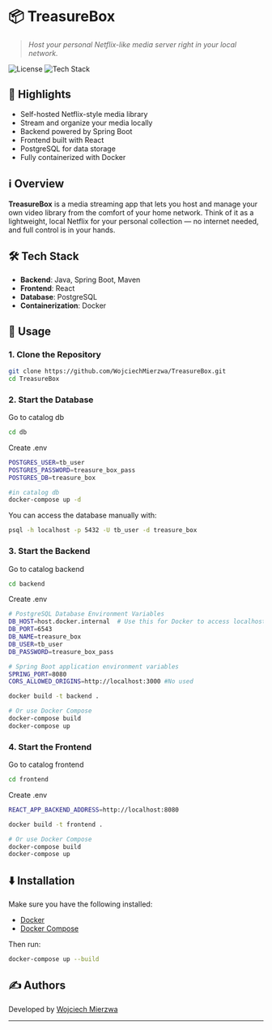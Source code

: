 # 📦 TreasureBox

> *Host your personal Netflix-like media server right in your local network.*

![License](https://img.shields.io/badge/license-MIT-blue.svg)
![Tech Stack](https://img.shields.io/badge/tech-Java%20%7C%20SpringBoot%20%7C%20React%20%7C%20Docker%20%7C%20PostgreSQL-blue)

## 🌟 Highlights

- Self-hosted Netflix-style media library
- Stream and organize your media locally
- Backend powered by Spring Boot
- Frontend built with React
- PostgreSQL for data storage
- Fully containerized with Docker

## ℹ️ Overview

**TreasureBox** is a media streaming app that lets you host and manage your own video library from the comfort of your home network. Think of it as a lightweight, local Netflix for your personal collection — no internet needed, and full control is in your hands.

## 🛠️ Tech Stack

- **Backend**: Java, Spring Boot, Maven  
- **Frontend**: React  
- **Database**: PostgreSQL  
- **Containerization**: Docker 

## 🚀 Usage

### 1. Clone the Repository

```bash
git clone https://github.com/WojciechMierzwa/TreasureBox.git
cd TreasureBox
```

### 2. Start the Database

Go to catalog db

```bash
cd db
```

Create .env
```bash
POSTGRES_USER=tb_user
POSTGRES_PASSWORD=treasure_box_pass
POSTGRES_DB=treasure_box
```

```bash
#in catalog db
docker-compose up -d
```

You can access the database manually with:

```bash
psql -h localhost -p 5432 -U tb_user -d treasure_box
```

### 3. Start the Backend

Go to catalog backend

```bash
cd backend
```

Create .env

```bash
# PostgreSQL Database Environment Variables
DB_HOST=host.docker.internal  # Use this for Docker to access localhost
DB_PORT=6543
DB_NAME=treasure_box
DB_USER=tb_user
DB_PASSWORD=treasure_box_pass

# Spring Boot application environment variables
SPRING_PORT=8080
CORS_ALLOWED_ORIGINS=http://localhost:3000 #No used
```

```bash
docker build -t backend .

# Or use Docker Compose
docker-compose build
docker-compose up
```

### 4. Start the Frontend

Go to catalog frontend

```bash
cd frontend
```

Create .env

```bash
REACT_APP_BACKEND_ADDRESS=http://localhost:8080
```

```bash
docker build -t frontend .

# Or use Docker Compose
docker-compose build
docker-compose up
```

## ⬇️ Installation

Make sure you have the following installed:

- [Docker](https://www.docker.com/)
- [Docker Compose](https://docs.docker.com/compose/)

Then run:

```bash
docker-compose up --build
```

## ✍️ Authors

Developed by [Wojciech Mierzwa](https://github.com/WojciechMierzwa/TreasureBox)

---